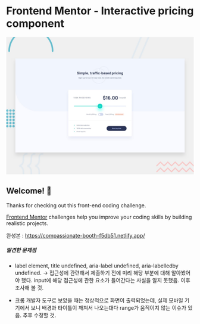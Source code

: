 # Frontend Mentor - Interactive pricing component

![Design preview for the Interactive pricing component coding challenge](./design/desktop-preview.jpg)

## Welcome! 👋

Thanks for checking out this front-end coding challenge.

[Frontend Mentor](https://www.frontendmentor.io) challenges help you improve your coding skills by building realistic projects.

완성본 : https://compassionate-booth-f5db51.netlify.app/

##### 발견한 문제점

* label element, title undefined, aria-label undefined, aria-labelledby undefined. -> 접근성에 관련해서 제출하기 전에 미리 해당 부분에 대해 알아봤어야 했다. input에 해당 접근성에 관한 요소가 들어간다는 사실을 알지 못했음. 이후 조사해 볼 것.

* 크롬 개발자 도구로 보았을 때는 정상적으로 화면이 출력되었는데, 실제 모바일 기기에서 보니 배경과 타이틀이 깨져서 나오는대다 range가 움직이지 않는 이슈가 있음. 추후 수정할 것.